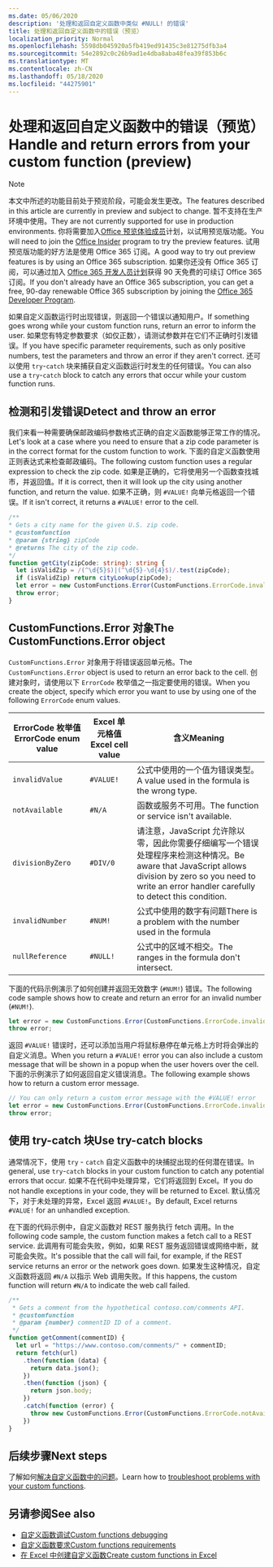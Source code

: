 ```yaml
---
ms.date: 05/06/2020
description: '处理和返回自定义函数中类似 #NULL! 的错误'
title: 处理和返回自定义函数中的错误（预览）
localization_priority: Normal
ms.openlocfilehash: 5598db045920a5fb419ed91435c3e81275dfb3a4
ms.sourcegitcommit: 54e2892c0c26b9ad1e4dba8aba48fea39f853b6c
ms.translationtype: MT
ms.contentlocale: zh-CN
ms.lasthandoff: 05/18/2020
ms.locfileid: "44275901"
---
```

# <a name="handle-and-return-errors-from-your-custom-function-preview"></a><span data-ttu-id="b742b-104">处理和返回自定义函数中的错误（预览）</span><span class="sxs-lookup"><span data-stu-id="b742b-104">Handle and return errors from your custom function (preview)</span></span>

> [!NOTE]
> <span data-ttu-id="b742b-105">本文中所述的功能目前处于预览阶段，可能会发生更改。</span><span class="sxs-lookup"><span data-stu-id="b742b-105">The features described in this article are currently in preview and subject to change.</span></span> <span data-ttu-id="b742b-106">暂不支持在生产环境中使用。</span><span class="sxs-lookup"><span data-stu-id="b742b-106">They are not currently supported for use in production environments.</span></span> <span data-ttu-id="b742b-107">你将需要加入[Office 预览体验成员](https://insider.office.com/join)计划，以试用预览版功能。</span><span class="sxs-lookup"><span data-stu-id="b742b-107">You will need to join the [Office Insider](https://insider.office.com/join) program to try the preview features.</span></span>  <span data-ttu-id="b742b-108">试用预览版功能的好方法是使用 Office 365 订阅。</span><span class="sxs-lookup"><span data-stu-id="b742b-108">A good way to try out preview features is by using an Office 365 subscription.</span></span> <span data-ttu-id="b742b-109">如果你还没有 Office 365 订阅，可以通过加入 [Office 365 开发人员计划](https://developer.microsoft.com/office/dev-program)获得 90 天免费的可续订 Office 365 订阅。</span><span class="sxs-lookup"><span data-stu-id="b742b-109">If you don't already have an Office 365 subscription, you can get a free, 90-day renewable Office 365 subscription by joining the [Office 365 Developer Program](https://developer.microsoft.com/office/dev-program).</span></span>

<span data-ttu-id="b742b-110">如果自定义函数运行时出现错误，则返回一个错误以通知用户。</span><span class="sxs-lookup"><span data-stu-id="b742b-110">If something goes wrong while your custom function runs, return an error to inform the user.</span></span> <span data-ttu-id="b742b-111">如果您有特定参数要求（如仅正数），请测试参数并在它们不正确时引发错误。</span><span class="sxs-lookup"><span data-stu-id="b742b-111">If you have specific parameter requirements, such as only positive numbers, test the parameters and throw an error if they aren't correct.</span></span> <span data-ttu-id="b742b-112">还可以使用 `try`-`catch` 块来捕获自定义函数运行时发生的任何错误。</span><span class="sxs-lookup"><span data-stu-id="b742b-112">You can also use a `try`-`catch` block to catch any errors that occur while your custom function runs.</span></span>

## <a name="detect-and-throw-an-error"></a><span data-ttu-id="b742b-113">检测和引发错误</span><span class="sxs-lookup"><span data-stu-id="b742b-113">Detect and throw an error</span></span>

<span data-ttu-id="b742b-114">我们来看一种需要确保邮政编码参数格式正确的自定义函数能够正常工作的情况。</span><span class="sxs-lookup"><span data-stu-id="b742b-114">Let's look at a case where you need to ensure that a zip code parameter is in the correct format for the custom function to work.</span></span> <span data-ttu-id="b742b-115">下面的自定义函数使用正则表达式来检查邮政编码。</span><span class="sxs-lookup"><span data-stu-id="b742b-115">The following custom function uses a regular expression to check the zip code.</span></span> <span data-ttu-id="b742b-116">如果是正确的，它将使用另一个函数查找城市，并返回值。</span><span class="sxs-lookup"><span data-stu-id="b742b-116">If it is correct, then it will look up the city using another function, and return the value.</span></span> <span data-ttu-id="b742b-117">如果不正确，则 `#VALUE!` 向单元格返回一个错误。</span><span class="sxs-lookup"><span data-stu-id="b742b-117">If it isn't correct, it returns a `#VALUE!` error to the cell.</span></span>

```typescript
/**
* Gets a city name for the given U.S. zip code.
* @customfunction
* @param {string} zipCode
* @returns The city of the zip code.
*/
function getCity(zipCode: string): string {
  let isValidZip = /(^\d{5}$)|(^\d{5}-\d{4}$)/.test(zipCode);
  if (isValidZip) return cityLookup(zipCode);
  let error = new CustomFunctions.Error(CustomFunctions.ErrorCode.invalidValue, "Please provide a valid U.S. zip code.");
  throw error;
}
```

## <a name="the-customfunctionserror-object"></a><span data-ttu-id="b742b-118">CustomFunctions.Error 对象</span><span class="sxs-lookup"><span data-stu-id="b742b-118">The CustomFunctions.Error object</span></span>

<span data-ttu-id="b742b-119">`CustomFunctions.Error` 对象用于将错误返回单元格。</span><span class="sxs-lookup"><span data-stu-id="b742b-119">The `CustomFunctions.Error` object is used to return an error back to the cell.</span></span> <span data-ttu-id="b742b-120">创建对象时，请使用以下 `ErrorCode` 枚举值之一指定要使用的错误。</span><span class="sxs-lookup"><span data-stu-id="b742b-120">When you create the object, specify which error you want to use by using one of the following `ErrorCode` enum values.</span></span>


|<span data-ttu-id="b742b-121">ErrorCode 枚举值</span><span class="sxs-lookup"><span data-stu-id="b742b-121">ErrorCode enum value</span></span>  |<span data-ttu-id="b742b-122">Excel 单元格值</span><span class="sxs-lookup"><span data-stu-id="b742b-122">Excel cell value</span></span>  |<span data-ttu-id="b742b-123">含义</span><span class="sxs-lookup"><span data-stu-id="b742b-123">Meaning</span></span>  |
|---------------|---------|---------|
|`invalidValue`   | `#VALUE!` | <span data-ttu-id="b742b-124">公式中使用的一个值为错误类型。</span><span class="sxs-lookup"><span data-stu-id="b742b-124">A value used in the formula is the wrong type.</span></span> |
|`notAvailable`   | `#N/A`    | <span data-ttu-id="b742b-125">函数或服务不可用。</span><span class="sxs-lookup"><span data-stu-id="b742b-125">The function or service isn't available.</span></span> |
|`divisionByZero` | `#DIV/0`  | <span data-ttu-id="b742b-126">请注意，JavaScript 允许除以零，因此你需要仔细编写一个错误处理程序来检测这种情况。</span><span class="sxs-lookup"><span data-stu-id="b742b-126">Be aware that JavaScript allows division by zero so you need to write an error handler carefully to detect this condition.</span></span> |
|`invalidNumber`  | `#NUM!`   | <span data-ttu-id="b742b-127">公式中使用的数字有问题</span><span class="sxs-lookup"><span data-stu-id="b742b-127">There is a problem with the number used in the formula</span></span> |
|`nullReference`  | `#NULL!`  | <span data-ttu-id="b742b-128">公式中的区域不相交。</span><span class="sxs-lookup"><span data-stu-id="b742b-128">The ranges in the formula don't intersect.</span></span> |

<span data-ttu-id="b742b-129">下面的代码示例演示了如何创建并返回无效数字 (`#NUM!`) 错误。</span><span class="sxs-lookup"><span data-stu-id="b742b-129">The following code sample shows how to create and return an error for an invalid number (`#NUM!`).</span></span>

```typescript
let error = new CustomFunctions.Error(CustomFunctions.ErrorCode.invalidNumber);
throw error;
```

<span data-ttu-id="b742b-130">返回 `#VALUE!` 错误时，还可以添加当用户将鼠标悬停在单元格上方时将会弹出的自定义消息。</span><span class="sxs-lookup"><span data-stu-id="b742b-130">When you return a `#VALUE!` error you can also include a custom message that will be shown in a popup when the user hovers over the cell.</span></span> <span data-ttu-id="b742b-131">下面的示例演示了如何返回自定义错误消息。</span><span class="sxs-lookup"><span data-stu-id="b742b-131">The following example shows how to return a custom error message.</span></span>

```typescript
// You can only return a custom error message with the #VALUE! error
let error = new CustomFunctions.Error(CustomFunctions.ErrorCode.invalidValue, "The parameter can only contain lowercase characters.");
throw error;
```

## <a name="use-try-catch-blocks"></a><span data-ttu-id="b742b-132">使用 try-catch 块</span><span class="sxs-lookup"><span data-stu-id="b742b-132">Use try-catch blocks</span></span>

<span data-ttu-id="b742b-133">通常情况下，使用 `try` - `catch` 自定义函数中的块捕捉出现的任何潜在错误。</span><span class="sxs-lookup"><span data-stu-id="b742b-133">In general, use `try`-`catch` blocks in your custom function to catch any potential errors that occur.</span></span> <span data-ttu-id="b742b-134">如果不在代码中处理异常，它们将返回到 Excel。</span><span class="sxs-lookup"><span data-stu-id="b742b-134">If you do not handle exceptions in your code, they will be returned to Excel.</span></span> <span data-ttu-id="b742b-135">默认情况下，对于未处理的异常，Excel 返回 `#VALUE!`。</span><span class="sxs-lookup"><span data-stu-id="b742b-135">By default, Excel returns `#VALUE!` for an unhandled exception.</span></span>

<span data-ttu-id="b742b-136">在下面的代码示例中，自定义函数对 REST 服务执行 fetch 调用。</span><span class="sxs-lookup"><span data-stu-id="b742b-136">In the following code sample, the custom function makes a fetch call to a REST service.</span></span> <span data-ttu-id="b742b-137">此调用有可能会失败，例如，如果 REST 服务返回错误或网络中断，就可能会失败。</span><span class="sxs-lookup"><span data-stu-id="b742b-137">It's possible that the call will fail, for example, if the REST service returns an error or the network goes down.</span></span> <span data-ttu-id="b742b-138">如果发生这种情况，自定义函数将返回 `#N/A` 以指示 Web 调用失败。</span><span class="sxs-lookup"><span data-stu-id="b742b-138">If this happens, the custom function will return `#N/A` to indicate the web call failed.</span></span>


```typescript
/**
 * Gets a comment from the hypothetical contoso.com/comments API.
 * @customfunction
 * @param {number} commentID ID of a comment.
 */
function getComment(commentID) {
  let url = "https://www.contoso.com/comments/" + commentID;
  return fetch(url)
    .then(function (data) {
      return data.json();
    })
    .then(function (json) {
      return json.body;
    })
    .catch(function (error) {
      throw new CustomFunctions.Error(CustomFunctions.ErrorCode.notAvailable);
    })
}
```

## <a name="next-steps"></a><span data-ttu-id="b742b-139">后续步骤</span><span class="sxs-lookup"><span data-stu-id="b742b-139">Next steps</span></span>

<span data-ttu-id="b742b-140">了解如何[解决自定义函数中的问题](custom-functions-troubleshooting.md)。</span><span class="sxs-lookup"><span data-stu-id="b742b-140">Learn how to [troubleshoot problems with your custom functions](custom-functions-troubleshooting.md).</span></span>

## <a name="see-also"></a><span data-ttu-id="b742b-141">另请参阅</span><span class="sxs-lookup"><span data-stu-id="b742b-141">See also</span></span>

* [<span data-ttu-id="b742b-142">自定义函数调试</span><span class="sxs-lookup"><span data-stu-id="b742b-142">Custom functions debugging</span></span>](custom-functions-debugging.md)
* [<span data-ttu-id="b742b-143">自定义函数要求</span><span class="sxs-lookup"><span data-stu-id="b742b-143">Custom functions requirements</span></span>](custom-functions-requirement-sets.md)
* [<span data-ttu-id="b742b-144">在 Excel 中创建自定义函数</span><span class="sxs-lookup"><span data-stu-id="b742b-144">Create custom functions in Excel</span></span>](custom-functions-overview.md)
